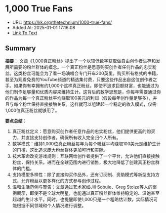 # 1,000 True Fans
- URL: https://kk.org/thetechnium/1000-true-fans/
- Added At: 2025-01-01 17:16:08
- [Link To Text](2025-01-01-1,000-true-fans_raw.md)

## Summary
**摘要**：
文章《1,000真正粉丝》提出了一个以较低数字获取做自由创作者生存和发展所需要的粉丝群体的概念。一个真正粉丝是愿意购买创作者任何作品的忠实粉丝。这类粉丝可能会为了看一场演唱会专门开车200英里，购买所有格式的书籍，甚至为观看免费的YouTube频道的精选集付费，只要这些作品出自这位创作者之手。如果你有幸拥有约1,000个这样真正粉丝，即使不追求巨额财富，也能通过为他们制作足够量和优质内容来维持生计。这背后的数学思想是，你每年需要通过你的作品为每一个真正粉丝平均赚取100美元的利润（假设每年创作量足够多），并且与每个粉丝保持直接接触关系，这样就可以组建起一个稳定的收入模式，仅需1,000位真正粉丝就够用了。

**要点总结**：
1. 真正粉丝定义：愿意购买创作者任意作品的忠实粉丝，他们提供更高的购买力，并直接支持创作者，确保所有收入完全归个人所有。
2. 数学模式：维持1,000位真正粉丝每年为每个粉丝平均赚取100美元是维护生计的门槛，这比追求庞大粉丝群体更加可行和实际。
3. 技术革命改变游戏规则：互联网给创作者提供了一个平台，允许他们直接接触粉丝，保持关系，进而在全球范围内进行销售，极大地降低了创建真正粉丝群体的门槛。
4. 支持模型多样性：除了直接购买作品外，还有订阅制、资助模式等新型支持方式，允许粉丝以更多样化的方式参与创作过程。
5. 温和生活范例与警告：文章通过艺术家如Jill Sobule、Greg Stolze等人的案例展示，即使不是全球大明星，也能通过真正粉丝群体维持稳定的、温饱甚至超越的生计水平。同时，也提醒即使1,000只是一个粗略估计数，实际情况可能根据不同领域和个人情况进行调整。
